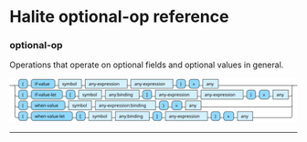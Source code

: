 <!---
  This markdown file was generated. Do not edit.
  -->

# Halite optional-op reference

### <a name="optional-op"></a>optional-op

Operations that operate on optional fields and optional values in general.

!["optional-op"](./halite-bnf-diagrams/optional-op.svg)

---
